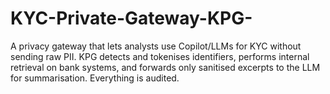 # KYC-Private-Gateway-KPG-
A privacy gateway that lets analysts use Copilot/LLMs for KYC without sending raw PII. KPG detects and tokenises identifiers, performs internal retrieval on bank systems, and forwards only sanitised excerpts to the LLM for summarisation. Everything is audited.
